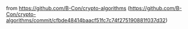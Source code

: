 from https://github.com/B-Con/crypto-algorithms (https://github.com/B-Con/crypto-algorithms/commit/cfbde48414baacf51fc7c74f275190881f037d32)
